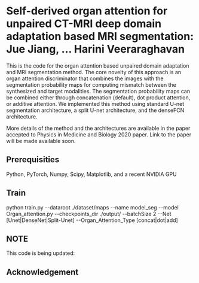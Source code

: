 # Self-derived organ attention for unpaired CT-MRI deep domain adaptation based MRI segmentation: Jue Jiang, ... Harini Veeraraghavan
This is the code for the organ attention based unpaired domain adaptation and MRI segmentation method. The core novelty of this approach is an organ attention discriminator that combines the images with the segmentation probability maps for computing mismatch between the synthesized and target modalities. The segmentation probability maps can be combined either through concatenation (default), dot product attention, or additive attention. We implemented this method using standard U-net segmentation architecture, a split U-net architecture, and the denseFCN architecture. 

More details of the method and the architectures are available in the paper accepted to Physics in Medicine and Biology 2020 paper. Link to the paper will be made available soon. 

## Prerequisities
Python, PyTorch, Numpy, Scipy, Matplotlib, and a recent NVIDIA GPU
## Train
python train.py  --dataroot ./dataset/maps --name model_seg --model Organ_attention.py --checkpoints_dir ./output/ --batchSize 2 --Net [Unet|DenseNet|Split-Unet] --Organ_Attention_Type [concat|dot|add]
## NOTE
This code is being updated: 
## Acknowledgement

